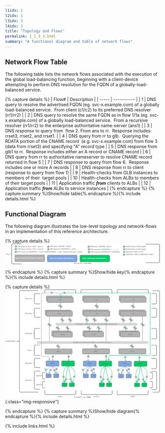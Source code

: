 ```yaml
---
l1idx: 1
l2idx: 1
l3idx: 3
l4idx: 3
title: "Topology and Flows"
permalink: 1_1_3_3.html
summary: "A functional diagram and table of network flows"
---
```


## Network Flow Table

The following table lists the network flows associated with the execution of the global load-balancing function, beginning with a client-device attempting to perform DNS resolution for the FQDN of a globally-load-balanced service.

{% capture details %}
| Flow# | Description |
| ----- | ----------- |
| 1 | DNS query to resolve the advertised FQDN (eg. svc-x.example.com) of a globally load-balanced service.  From client (c1/c2) to its preferred DNS resolver (rr1/rr2) |
| 2 | DNS query to resolve the same FQDN as in flow 1/1a (eg. svc-x.example.com) of a globally load-balanced service.  From a recursive resolver (rr1/rr2) to the enterprise authoritative name-server (ans1) |
| 3 | DNS *response* to query from  flow 2. From ans to rr.  Response includes:  rrset3, rrset2, and rrset1. |
| 4 | DNS query from rr to glb.  Querying the RDATA portion of the CNAME record  (e.g. svc-x.example.com) from flow 3 (data from rrset3) and specifying "A" record type |
| 5 | DNS response from glb1 to rr.  Response includes either an A record or CNAME record |
| 6 | DNS query from rr to authoritative nameserver to resolve CNAME record returned in flow 5 |
| 7 | DNS response to query from flow 6.  Response includes one or more A records |
| 8 | DNS response from rr to client (response to query from flow 1) |
| 9 | Health-checks from GLB instances to members of their  target pools |
| 10 | Health-checks from ALBs to members of their target pools |
| 11 | Application traffic ***from*** clients to ALBs |
| 12 | Application traffic ***from*** ALBs to service instances |
{% endcapture %}
{% capture summary %}Show/hide table{% endcapture %}{% include details.html %}


## Functional Diagram

The following diagram illustrates the low-level topology and network-flows in an implementation of this reference architecture.

{% capture details %}
![image](dglb-functional-key.drawio.svg)



{% endcapture %}
{% capture summary %}Show/hide key{% endcapture %}{% include details.html %}

{% capture details %}
![image](dglb-functional-1.drawio.svg) {:class="img-responsive"}

{% endcapture %}
{% capture summary %}Show/hide diagram{% endcapture %}{% include details.html %}

{% include links.html %}